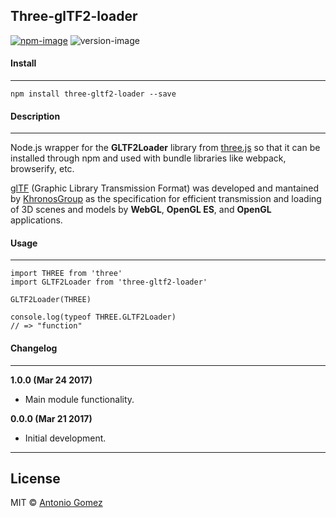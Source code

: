 ## Three-glTF2-loader

[![npm-image](https://img.shields.io/badge/npm-v1.0.0-ff69b4.svg)](https://www.npmjs.com/package/three-gltf2-loader)
![version-image](https://img.shields.io/badge/license-MIT-ff69b4.svg)


#### Install
--------

```
npm install three-gltf2-loader --save
```


#### Description
-----------

Node.js wrapper for the **GLTF2Loader** library from [three.js][0] so that it can be installed through npm and used with bundle libraries like webpack, browserify, etc.

[glTF](1) (Graphic Library Transmission Format) was developed and mantained by [KhronosGroup](2) as the specification for efficient transmission and loading of 3D scenes and models by **WebGL**, **OpenGL ES**, and **OpenGL** applications.



#### Usage
--------

```
import THREE from 'three'
import GLTF2Loader from 'three-gltf2-loader'

GLTF2Loader(THREE)

console.log(typeof THREE.GLTF2Loader)
// => "function"
```


#### Changelog
--------

**1.0.0 (Mar 24 2017)**
* Main module functionality.

**0.0.0 (Mar 21 2017)**
* Initial development.


--------
## License
MIT © [Antonio Gomez][3]

[0]: https://github.com/mrdoob/three.js
[1]: https://github.com/KhronosGroup/glTF
[2]: https://www.khronos.org
[3]: http://antoniogomez.me/